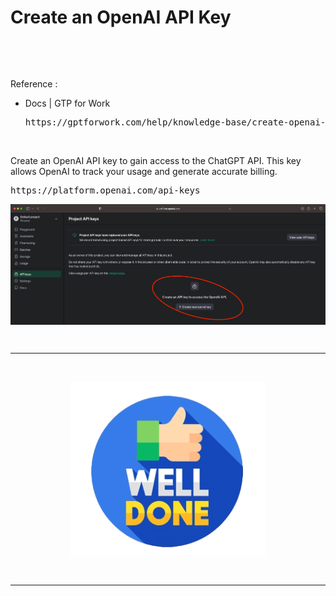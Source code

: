 # Create an OpenAI API Key

&nbsp;

&nbsp;

Reference : <br />
- Docs | GTP for Work
  <pre>https://gptforwork.com/help/knowledge-base/create-openai-api-key</pre>

&nbsp;

Create an OpenAI API key to gain access to the ChatGPT API. This key allows OpenAI to track your usage and generate accurate billing.

<pre>https://platform.openai.com/api-keys</pre>
<div align="center">
    <img src="./gambar-petunjuk/ss_openai_api_key_001.png" alt="ss_openai_api_key_001" style="display: block; margin: 0 auto;">
</div> 

&nbsp;

---

&nbsp;

<div align="center">
    <img src="./gambar-petunjuk/well_done.png" alt="well_done" style="display: block; margin: 0 auto;">
</div> 

&nbsp;

---

&nbsp;

&nbsp;

&nbsp;